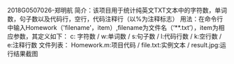 2018G0507026-郑明航
   简介：该项目用于统计纯英文TXT文本中的字符数，单词数，句子数以及代码行，空行，代码注释行（以%为注释标志）
   用法：在命令行中输入Homework（'filename'，item）,filename为文件名（‘**.txt’），item为相应参数，其定义如下：
        c: 字符数 / w:单词数 / s:句子数 / l:代码行数 / k:空行数 / e:注释行数
   文件列表： Homework.m:项目代码 / file.txt:实例文本 / result.jpg:运行结果截图
